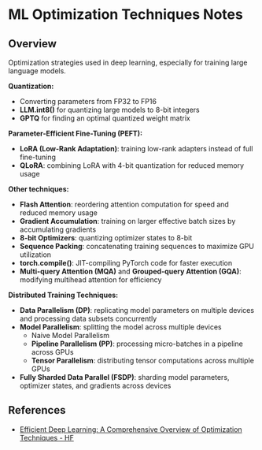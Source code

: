 # ML Optimization Techniques Notes

## Overview

Optimization strategies used in deep learning, especially for training large language models. 

**Quantization:**
* Converting parameters from FP32 to FP16
* **LLM.int8()** for quantizing large models to 8-bit integers
* **GPTQ** for finding an optimal quantized weight matrix

**Parameter-Efficient Fine-Tuning (PEFT):**
* **LoRA (Low-Rank Adaptation)**:  training low-rank adapters instead of full fine-tuning
* **QLoRA**: combining LoRA with 4-bit quantization for reduced memory usage

**Other techniques:**
* **Flash Attention**: reordering attention computation for speed and reduced memory usage
* **Gradient Accumulation**: training on larger effective batch sizes by accumulating gradients
* **8-bit Optimizers**: quantizing optimizer states to 8-bit
* **Sequence Packing**: concatenating training sequences to maximize GPU utilization
* **torch.compile()**: JIT-compiling PyTorch code for faster execution
* **Multi-query Attention (MQA)** and **Grouped-query Attention (GQA)**: modifying multihead attention for efficiency

**Distributed Training Techniques:**
* **Data Parallelism (DP)**: replicating model parameters on multiple devices and processing data subsets concurrently
* **Model Parallelism**: splitting the model across multiple devices
    * Naive Model Parallelism
    * **Pipeline Parallelism (PP)**:  processing micro-batches in a pipeline across GPUs
    * **Tensor Parallelism**: distributing tensor computations across multiple GPUs
* **Fully Sharded Data Parallel (FSDP)**: sharding model parameters, optimizer states, and gradients across devices 


## References
- [Efficient Deep Learning: A Comprehensive Overview of Optimization Techniques - HF](https://huggingface.co/blog/Isayoften/optimization-rush)
